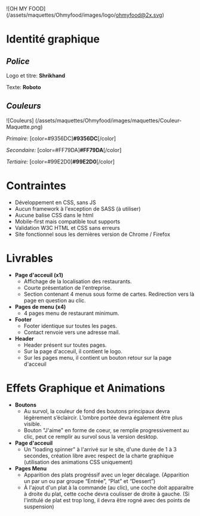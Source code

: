 ![OH MY FOOD] (/assets/maquettes/Ohmyfood/images/logo/ohmyfood@2x.svg)
# Identité graphique
## *Police*

Logo et titre: **Shrikhand**

Texte: **Roboto**

## *Couleurs*
![Couleurs] (/assets/maquettes/Ohmyfood/images/maquettes/Couleur-Maquette.png)

*Primaire:* [color=#9356DC]**#9356DC**[/color]

*Secondaire:* [color=#FF79DA]**#FF79DA**[/color]

*Tertiaire:* [color=#99E2D0]**#99E2D0**[/color]

# Contraintes
- Développement en CSS, sans JS
- Aucun framework à l'exception de SASS (à utiliser)
- Aucune balise CSS dans le html
- Mobile-first mais compatible tout supports
- Validation W3C HTML et CSS sans erreurs
- Site fonctionnel sous les dernières version de Chrome / Firefox

# Livrables

- **Page d'acceuil (x1)**
    - Affichage de la localisation des restaurants.
    - Courte présentation de l'entreprise.
    - Section contenant 4 menus sous forme de cartes. Redirection vers là page en question au clic.
- **Pages de menu (x4)**
    - 4 pages menu de restaurant minimum.
- **Footer**
    - Footer identique sur toutes les pages.
    - Contact renvoie vers une adresse mail.
- **Header**
    - Header présent sur toutes pages.
    - Sur la page d'acceuil, il contient le logo.
    - Sur les pages menu, il contient un bouton retour sur la page d'acceuil

# Effets Graphique et Animations

- **Boutons**
    - Au survol, la couleur de fond des boutons principaux devra légèrement s’éclaircir. L’ombre portée devra également être plus visible.
    - Bouton "J'aime" en forme de coeur, se remplie progressivement au clic, peut ce remplir au survol sous la version desktop.
- **Page d'acceuil**
    - Un "loading spinner" à l'arrivé sur le site, d'une durée de 1 à 3 secondes, création libre avec respect de la charte graphique (utilisation des animations CSS uniquement)
- **Pages Menu**
    - Apparition des plats progréssif avec un leger décalage. (Apparition un par un ou par groupe “Entrée”, “Plat” et “Dessert”)
    - À l'ajout d'un plat à la commande (au clic), une coche doit apparaitre à droite du plat, cette coche devra coulisser de droite à gauche. (Si l'intitulé de plat est trop long, il devra être rogné avec des points de suspension)